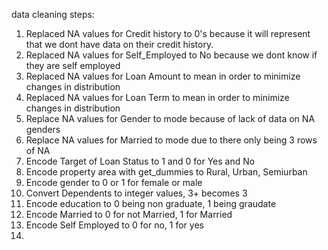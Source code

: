 data cleaning steps:
1. Replaced NA values for Credit history to 0's because it will represent that we dont have data on their credit history.
2. Replaced NA values for Self_Employed to No because we dont know if they are self employed
3. Replaced NA values for Loan Amount to mean in order to minimize changes in distribution
4. Replaced NA values for Loan Term to mean in order to minimize changes in distribution
5. Replace NA values for Gender to mode because of lack of data on NA genders
6. Replace NA values for Married to mode due to there only being 3 rows of NA
7. Encode Target of Loan Status to 1 and 0 for Yes and No
8. Encode property area with get_dummies to Rural, Urban, Semiurban
9. Encode gender to 0 or 1 for female or male
10. Convert Dependents to integer values, 3+ becomes 3
11. Encode education to 0 being non graduate, 1 being graudate
12. Encode Married to 0 for not Married, 1 for Married
13. Encode Self Employed to 0 for no, 1 for yes
14.